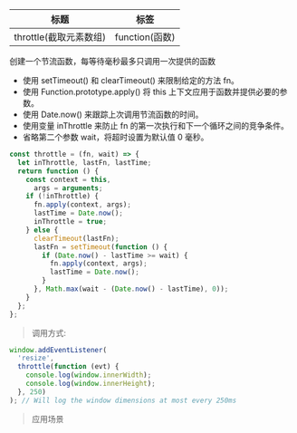 | 标题                   | 标签           |
| ---------------------- | -------------- |
| throttle(截取元素数组) | function(函数) |

创建一个节流函数，每等待毫秒最多只调用一次提供的函数

- 使用 setTimeout() 和 clearTimeout() 来限制给定的方法 fn。
- 使用 Function.prototype.apply() 将 this 上下文应用于函数并提供必要的参数。
- 使用 Date.now() 来跟踪上次调用节流函数的时间。
- 使用变量 inThrottle 来防止 fn 的第一次执行和下一个循环之间的竞争条件。
- 省略第二个参数 wait，将超时设置为默认值 0 毫秒。

```js
const throttle = (fn, wait) => {
  let inThrottle, lastFn, lastTime;
  return function () {
    const context = this,
      args = arguments;
    if (!inThrottle) {
      fn.apply(context, args);
      lastTime = Date.now();
      inThrottle = true;
    } else {
      clearTimeout(lastFn);
      lastFn = setTimeout(function () {
        if (Date.now() - lastTime >= wait) {
          fn.apply(context, args);
          lastTime = Date.now();
        }
      }, Math.max(wait - (Date.now() - lastTime), 0));
    }
  };
};
```

> 调用方式:

```js
window.addEventListener(
  'resize',
  throttle(function (evt) {
    console.log(window.innerWidth);
    console.log(window.innerHeight);
  }, 250)
); // Will log the window dimensions at most every 250ms
```

> 应用场景
